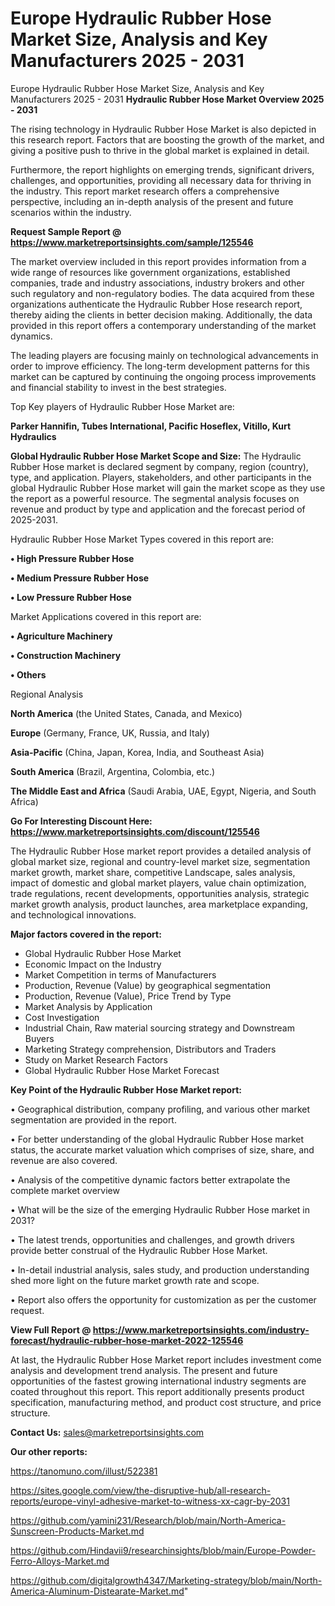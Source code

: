 # Europe Hydraulic Rubber Hose Market Size, Analysis and Key Manufacturers 2025 - 2031
Europe Hydraulic Rubber Hose Market Size, Analysis and Key Manufacturers 2025 - 2031
<Strong> Hydraulic Rubber Hose Market Overview 2025 - 2031</strong>

The rising technology in Hydraulic Rubber Hose Market is also depicted in this research report. Factors that are boosting the growth of the market, and giving a positive push to thrive in the global market is explained in detail.

Furthermore, the report highlights on emerging trends, significant drivers, challenges, and opportunities, providing all necessary data for thriving in the industry. This report market research offers a comprehensive perspective, including an in-depth analysis of the present and future scenarios within the industry.

<strong>Request Sample Report @ <a href=https://www.marketreportsinsights.com/sample/125546>https://www.marketreportsinsights.com/sample/125546</a></strong>

The market overview included in this report provides information from a wide range of resources like government organizations, established companies, trade and industry associations, industry brokers and other such regulatory and non-regulatory bodies. The data acquired from these organizations authenticate the Hydraulic Rubber Hose research report, thereby aiding the clients in better decision making. Additionally, the data provided in this report offers a contemporary understanding of the market dynamics.

The leading players are focusing mainly on technological advancements in order to improve efficiency. The long-term development patterns for this market can be captured by continuing the ongoing process improvements and financial stability to invest in the best strategies.

Top Key players of Hydraulic Rubber Hose Market are:

<strong>Parker Hannifin, Tubes International, Pacific Hoseflex, Vitillo, Kurt Hydraulics</strong>

<strong><b>Global Hydraulic Rubber Hose Market Scope and Size:</b></strong>
The Hydraulic Rubber Hose market is declared segment by company, region (country), type, and application. Players, stakeholders, and other participants in the global Hydraulic Rubber Hose market will gain the market scope as they use the report as a powerful resource. The segmental analysis focuses on revenue and product by type and application and the forecast period of 2025-2031.

Hydraulic Rubber Hose Market Types covered in this report are:

<strong>• High Pressure Rubber Hose

• Medium Pressure Rubber Hose

• Low Pressure Rubber Hose</strong>

Market Applications covered in this report are:

<strong>• Agriculture Machinery

• Construction Machinery

• Others</strong> 

Regional Analysis

<strong>North America</strong> (the United States, Canada, and Mexico)

<strong>Europe</strong> (Germany, France, UK, Russia, and Italy)

<strong>Asia-Pacific</strong> (China, Japan, Korea, India, and Southeast Asia)

<strong>South America</strong> (Brazil, Argentina, Colombia, etc.)

<strong>The Middle East and Africa</strong> (Saudi Arabia, UAE, Egypt, Nigeria, and South Africa)

<strong>Go For Interesting Discount Here: <a href=https://www.marketreportsinsights.com/discount/125546>https://www.marketreportsinsights.com/discount/125546</a></strong>

The Hydraulic Rubber Hose market report provides a detailed analysis of global market size, regional and country-level market size, segmentation market growth, market share, competitive Landscape, sales analysis, impact of domestic and global market players, value chain optimization, trade regulations, recent developments, opportunities analysis, strategic market growth analysis, product launches, area marketplace expanding, and technological innovations.

<strong><b>Major factors covered in the report:</b></strong>
<ul>
  <li>Global Hydraulic Rubber Hose Market </li>
  <li>Economic Impact on the Industry</li>
  <li>Market Competition in terms of Manufacturers</li>
  <li>Production, Revenue (Value) by geographical segmentation</li>
  <li>Production, Revenue (Value), Price Trend by Type</li>
  <li>Market Analysis by Application</li>
  <li>Cost Investigation</li>
  <li>Industrial Chain, Raw material sourcing strategy and Downstream Buyers</li>
  <li>Marketing Strategy comprehension, Distributors and Traders</li>
  <li>Study on Market Research Factors</li>
  <li>Global Hydraulic Rubber Hose Market Forecast</li>
</ul>

<strong><b>Key Point of the Hydraulic Rubber Hose Market report:</b></strong>

• Geographical distribution, company profiling, and various other market segmentation are provided in the report.

• For better understanding of the global Hydraulic Rubber Hose market status, the accurate market valuation which comprises of size, share, and revenue are also covered.

• Analysis of the competitive dynamic factors better extrapolate the complete market overview

• What will be the size of the emerging Hydraulic Rubber Hose market in 2031?

• The latest trends, opportunities and challenges, and growth drivers provide better construal of the Hydraulic Rubber Hose Market.

• In-detail industrial analysis, sales study, and production understanding shed more light on the future market growth rate and scope.

• Report also offers the opportunity for customization as per the customer request.

<strong><b>View Full Report @ <a href=https://www.marketreportsinsights.com/industry-forecast/hydraulic-rubber-hose-market-2022-125546>https://www.marketreportsinsights.com/industry-forecast/hydraulic-rubber-hose-market-2022-125546</a></b></strong>


At last, the Hydraulic Rubber Hose Market report includes investment come analysis and development trend analysis. The present and future opportunities of the fastest growing international industry segments are coated throughout this report. This report additionally presents product specification, manufacturing method, and product cost structure, and price structure.

<strong>Contact Us:</strong>
sales@marketreportsinsights.com

<strong>Our other reports:</strong>

<a href=https://tanomuno.com/illust/522381>https://tanomuno.com/illust/522381</a>

<a href=https://sites.google.com/view/the-disruptive-hub/all-research-reports/europe-vinyl-adhesive-market-to-witness-xx-cagr-by-2031>https://sites.google.com/view/the-disruptive-hub/all-research-reports/europe-vinyl-adhesive-market-to-witness-xx-cagr-by-2031</a>

<a href=https://github.com/yamini231/Research/blob/main/North-America-Sunscreen-Products-Market.md>https://github.com/yamini231/Research/blob/main/North-America-Sunscreen-Products-Market.md</a>

<a href=https://github.com/Hindavii9/researchinsights/blob/main/Europe-Powder-Ferro-Alloys-Market.md>https://github.com/Hindavii9/researchinsights/blob/main/Europe-Powder-Ferro-Alloys-Market.md</a>

<a href=https://github.com/digitalgrowth4347/Marketing-strategy/blob/main/North-America-Aluminum-Distearate-Market.md>https://github.com/digitalgrowth4347/Marketing-strategy/blob/main/North-America-Aluminum-Distearate-Market.md</a>"
